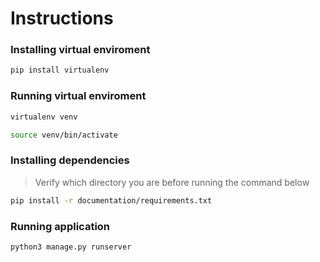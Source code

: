 # Instructions

### Installing virtual enviroment
```bash
pip install virtualenv
```

### Running virtual enviroment
```bash
virtualenv venv
```
```bash
source venv/bin/activate
```

### Installing dependencies
> Verify which directory you are before running the command below
```bash
pip install -r documentation/requirements.txt
```

### Running application
```bash
python3 manage.py runserver
```
